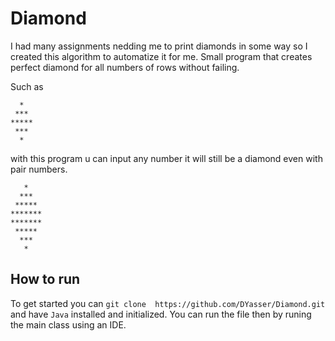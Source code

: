 # Diamond
I had many assignments nedding me to print diamonds in some way so I created this algorithm to automatize it for me.
Small program that creates perfect diamond for all numbers of rows without failing.

Such as 

``` 
  *
 ***
*****
 ***
  *
```

with this program u can input any number it will still be a diamond even with pair numbers.

``` 
   *
  ***
 *****
*******
*******
 *****
  ***
   *
```

## How to run

To get started you can `git clone  https://github.com/DYasser/Diamond.git` and have `Java` installed and initialized. You can run the file then by runing the main class using an IDE.

